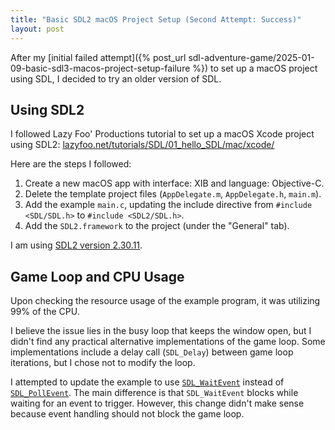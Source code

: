 ```yaml
---
title: "Basic SDL2 macOS Project Setup (Second Attempt: Success)"
layout: post
---
```


After my [initial failed attempt]({% post_url sdl-adventure-game/2025-01-09-basic-sdl3-macos-project-setup-failure %}) to set up a macOS project using SDL, I decided to try an older version of SDL.

## Using SDL2

I followed Lazy Foo' Productions tutorial to set up a macOS Xcode project using SDL2: [lazyfoo.net/tutorials/SDL/01_hello_SDL/mac/xcode/](https://lazyfoo.net/tutorials/SDL/01_hello_SDL/mac/xcode/index.php)

Here are the steps I followed:

1. Create a new macOS app with interface: XIB and language: Objective-C.
2. Delete the template project files (`AppDelegate.m`, `AppDelegate.h`, `main.m`).
3. Add the example `main.c`, updating the include directive from `#include <SDL/SDL.h>` to `#include <SDL2/SDL.h>`.
4. Add the `SDL2.framework` to the project (under the "General" tab).

I am using [SDL2 version 2.30.11](https://github.com/libsdl-org/SDL/releases/tag/release-2.30.11).

## Game Loop and CPU Usage

Upon checking the resource usage of the example program, it was utilizing 99% of the CPU.

I believe the issue lies in the busy loop that keeps the window open, but I didn't find any practical alternative implementations of the game loop. Some implementations include a delay call (`SDL_Delay`) between game loop iterations, but I chose not to modify the loop.

I attempted to update the example to use [`SDL_WaitEvent`](https://wiki.libsdl.org/SDL2/SDL_WaitEvent) instead of [`SDL_PollEvent`](https://wiki.libsdl.org/SDL2/SDL_PollEvent). The main difference is that `SDL_WaitEvent` blocks while waiting for an event to trigger. However, this change didn't make sense because event handling should not block the game loop.
